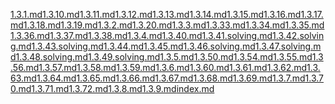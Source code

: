 [1.3.1.md](post/discrete-mathematics-and-its-applications/1.3/1.3.1.md)[1.3.10.md](post/discrete-mathematics-and-its-applications/1.3/1.3.10.md)[1.3.11.md](post/discrete-mathematics-and-its-applications/1.3/1.3.11.md)[1.3.12.md](post/discrete-mathematics-and-its-applications/1.3/1.3.12.md)[1.3.13.md](post/discrete-mathematics-and-its-applications/1.3/1.3.13.md)[1.3.14.md](post/discrete-mathematics-and-its-applications/1.3/1.3.14.md)[1.3.15.md](post/discrete-mathematics-and-its-applications/1.3/1.3.15.md)[1.3.16.md](post/discrete-mathematics-and-its-applications/1.3/1.3.16.md)[1.3.17.md](post/discrete-mathematics-and-its-applications/1.3/1.3.17.md)[1.3.18.md](post/discrete-mathematics-and-its-applications/1.3/1.3.18.md)[1.3.19.md](post/discrete-mathematics-and-its-applications/1.3/1.3.19.md)[1.3.2.md](post/discrete-mathematics-and-its-applications/1.3/1.3.2.md)[1.3.20.md](post/discrete-mathematics-and-its-applications/1.3/1.3.20.md)[1.3.3.md](post/discrete-mathematics-and-its-applications/1.3/1.3.3.md)[1.3.33.md](post/discrete-mathematics-and-its-applications/1.3/1.3.33.md)[1.3.34.md](post/discrete-mathematics-and-its-applications/1.3/1.3.34.md)[1.3.35.md](post/discrete-mathematics-and-its-applications/1.3/1.3.35.md)[1.3.36.md](post/discrete-mathematics-and-its-applications/1.3/1.3.36.md)[1.3.37.md](post/discrete-mathematics-and-its-applications/1.3/1.3.37.md)[1.3.38.md](post/discrete-mathematics-and-its-applications/1.3/1.3.38.md)[1.3.4.md](post/discrete-mathematics-and-its-applications/1.3/1.3.4.md)[1.3.40.md](post/discrete-mathematics-and-its-applications/1.3/1.3.40.md)[1.3.41.solving.md](post/discrete-mathematics-and-its-applications/1.3/1.3.41.solving.md)[1.3.42.solving.md](post/discrete-mathematics-and-its-applications/1.3/1.3.42.solving.md)[1.3.43.solving.md](post/discrete-mathematics-and-its-applications/1.3/1.3.43.solving.md)[1.3.44.md](post/discrete-mathematics-and-its-applications/1.3/1.3.44.md)[1.3.45.md](post/discrete-mathematics-and-its-applications/1.3/1.3.45.md)[1.3.46.solving.md](post/discrete-mathematics-and-its-applications/1.3/1.3.46.solving.md)[1.3.47.solving.md](post/discrete-mathematics-and-its-applications/1.3/1.3.47.solving.md)[1.3.48.solving.md](post/discrete-mathematics-and-its-applications/1.3/1.3.48.solving.md)[1.3.49.solving.md](post/discrete-mathematics-and-its-applications/1.3/1.3.49.solving.md)[1.3.5.md](post/discrete-mathematics-and-its-applications/1.3/1.3.5.md)[1.3.50.md](post/discrete-mathematics-and-its-applications/1.3/1.3.50.md)[1.3.54.md](post/discrete-mathematics-and-its-applications/1.3/1.3.54.md)[1.3.55.md](post/discrete-mathematics-and-its-applications/1.3/1.3.55.md)[1.3.56.md](post/discrete-mathematics-and-its-applications/1.3/1.3.56.md)[1.3.57.md](post/discrete-mathematics-and-its-applications/1.3/1.3.57.md)[1.3.58.md](post/discrete-mathematics-and-its-applications/1.3/1.3.58.md)[1.3.59.md](post/discrete-mathematics-and-its-applications/1.3/1.3.59.md)[1.3.6.md](post/discrete-mathematics-and-its-applications/1.3/1.3.6.md)[1.3.60.md](post/discrete-mathematics-and-its-applications/1.3/1.3.60.md)[1.3.61.md](post/discrete-mathematics-and-its-applications/1.3/1.3.61.md)[1.3.62.md](post/discrete-mathematics-and-its-applications/1.3/1.3.62.md)[1.3.63.md](post/discrete-mathematics-and-its-applications/1.3/1.3.63.md)[1.3.64.md](post/discrete-mathematics-and-its-applications/1.3/1.3.64.md)[1.3.65.md](post/discrete-mathematics-and-its-applications/1.3/1.3.65.md)[1.3.66.md](post/discrete-mathematics-and-its-applications/1.3/1.3.66.md)[1.3.67.md](post/discrete-mathematics-and-its-applications/1.3/1.3.67.md)[1.3.68.md](post/discrete-mathematics-and-its-applications/1.3/1.3.68.md)[1.3.69.md](post/discrete-mathematics-and-its-applications/1.3/1.3.69.md)[1.3.7.md](post/discrete-mathematics-and-its-applications/1.3/1.3.7.md)[1.3.70.md](post/discrete-mathematics-and-its-applications/1.3/1.3.70.md)[1.3.71.md](post/discrete-mathematics-and-its-applications/1.3/1.3.71.md)[1.3.72.md](post/discrete-mathematics-and-its-applications/1.3/1.3.72.md)[1.3.8.md](post/discrete-mathematics-and-its-applications/1.3/1.3.8.md)[1.3.9.md](post/discrete-mathematics-and-its-applications/1.3/1.3.9.md)[index.md](post/discrete-mathematics-and-its-applications/index.md)
